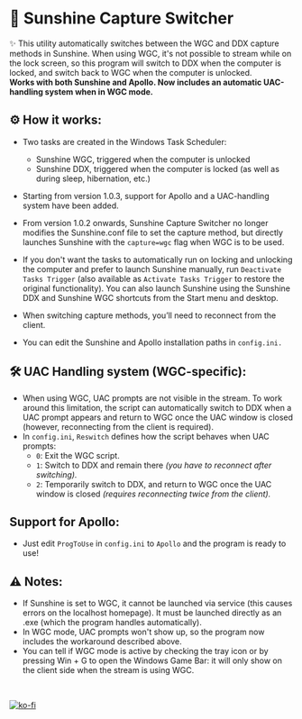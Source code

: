 # 🔄 Sunshine Capture Switcher
✨ This utility automatically switches between the WGC and DDX capture methods in Sunshine.
When using WGC, it's not possible to stream while on the lock screen, so this program will switch to DDX when the computer is locked, and switch back to WGC when the computer is unlocked.  
**Works with both Sunshine and Apollo. Now includes an automatic UAC-handling system when in WGC mode.**

## ⚙️ How it works:
- Two tasks are created in the Windows Task Scheduler:
  - Sunshine WGC, triggered when the computer is unlocked
  - Sunshine DDX, triggered when the computer is locked (as well as during sleep, hibernation, etc.)

- Starting from version 1.0.3, support for Apollo and a UAC-handling system have been added.
- From version 1.0.2 onwards, Sunshine Capture Switcher no longer modifies the Sunshine.conf file to set the capture method, but directly launches Sunshine with the `capture=wgc` flag when WGC is to be used.
- If you don't want the tasks to automatically run on locking and unlocking the computer and prefer to launch Sunshine manually, run `Deactivate Tasks Trigger` (also available as `Activate Tasks Trigger` to restore the original functionality). You can also launch Sunshine using the Sunshine DDX and Sunshine WGC shortcuts from the Start menu and desktop.
- When switching capture methods, you’ll need to reconnect from the client.
- You can edit the Sunshine and Apollo installation paths in `config.ini.`

## 🛠️ UAC Handling system (WGC-specific):
- When using WGC, UAC prompts are not visible in the stream. To work around this limitation, the script can automatically switch to DDX when a UAC prompt appears and return to WGC once the UAC window is closed (however, reconnecting from the client is required).
- In `config.ini`, `Reswitch` defines how the script behaves when UAC prompts:
   - `0`: Exit the WGC script.
   - `1`: Switch to DDX and remain there *(you have to reconnect after switching).*
   - `2`: Temporarily switch to DDX, and return to WGC once the UAC window is closed *(requires reconnecting twice from the client).*
  
## Support for Apollo:
- Just edit `ProgToUse` in `config.ini` to `Apollo` and the program is ready to use!
  

## ⚠️ Notes:
- If Sunshine is set to WGC, it cannot be launched via service (this causes errors on the localhost homepage). It must be launched directly as an .exe (which the program handles automatically).
- In WGC mode, UAC prompts won't show up, so the program now includes the workaround described above.
- You can tell if WGC mode is active by checking the tray icon or by pressing Win + G to open the Windows Game Bar: it will only show on the client side when the stream is using WGC.

<br>

[![ko-fi](https://ko-fi.com/img/githubbutton_sm.svg)](https://ko-fi.com/E1E214R1KB)
